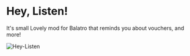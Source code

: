 # Hey, Listen!
It's small Lovely mod for Balatro that reminds you about vouchers, and more!

![Hey-Listen](https://github.com/user-attachments/assets/a389be16-3969-4175-9f9f-6dfd63f3d72e)
